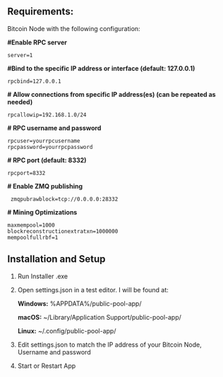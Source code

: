 
## Requirements:

Bitcoin Node with the following configuration:

**#Enable RPC server**

    server=1

 **#Bind to the specific IP address or interface (default: 127.0.0.1)**

    rpcbind=127.0.0.1

**# Allow connections from specific IP address(es) (can be repeated as needed)**

    rpcallowip=192.168.1.0/24

**# RPC username and password**

    rpcuser=yourrpcusername
    rpcpassword=yourrpcpassword

**# RPC port (default: 8332)**

    rpcport=8332
 **# Enable ZMQ publishing**

     zmqpubrawblock=tcp://0.0.0.0:28332

 **# Mining Optimizations**

    maxmempool=1000
    blockreconstructionextratxn=1000000
    mempoolfullrbf=1

    
## Installation and Setup

1. Run Installer .exe

2. Open settings.json in a test editor. I will be found at:

    **Windows:** %APPDATA%/public-pool-app/
   
    **macOS:** ~/Library/Application Support/public-pool-app/
   
    **Linux:** ~/.config/public-pool-app/

4. Edit settings.json to match the IP address of your Bitcoin Node, Username and password

5. Start or Restart App
